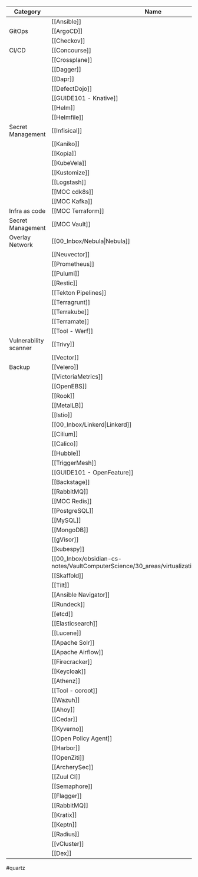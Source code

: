 

| Category              | Name                                                                                           | Maturity/10 | URL                               |
| --------------------- | ---------------------------------------------------------------------------------------------- | ----------- | --------------------------------- |
|                       | [[Ansible]]                                                                                    |             |                                   |
| GitOps                | [[ArgoCD]]                                                                                     | 10          |                                   |
|                       | [[Checkov]]                                                                                    |             |                                   |
| CI/CD                 | [[Concourse]]                                                                                  | 3           |                                   |
|                       | [[Crossplane]]                                                                                 |             |                                   |
|                       | [[Dagger]]                                                                                     | 5           |                                   |
|                       | [[Dapr]]                                                                                       | 1           |                                   |
|                       | [[DefectDojo]]                                                                                 |             |                                   |
|                       | [[GUIDE101 - Knative]]                                                                         |             |                                   |
|                       | [[Helm]]                                                                                       |             |                                   |
|                       | [[Helmfile]]                                                                                   |             |                                   |
| Secret Management     | [[Infisical]]                                                                                  |             |                                   |
|                       | [[Kaniko]]                                                                                     | 2           |                                   |
|                       | [[Kopia]]                                                                                      |             |                                   |
|                       | [[KubeVela]]                                                                                   | 2           | https://kubevela.io/docs/         |
|                       | [[Kustomize]]                                                                                  |             |                                   |
|                       | [[Logstash]]                                                                                   |             |                                   |
|                       | [[MOC cdk8s]]                                                                                  | 1           |                                   |
|                       | [[MOC Kafka]]                                                                                  |             |                                   |
| Infra as code         | [[MOC Terraform]]                                                                              | 10          |                                   |
| Secret Management     | [[MOC Vault]]                                                                                  | 10          |                                   |
| Overlay Network       | [[00_Inbox/Nebula\|Nebula]]                                                                    | 6           |                                   |
|                       | [[Neuvector]]                                                                                  |             |                                   |
|                       | [[Prometheus]]                                                                                 |             |                                   |
|                       | [[Pulumi]]                                                                                     |             |                                   |
|                       | [[Restic]]                                                                                     |             |                                   |
|                       | [[Tekton Pipelines]]                                                                           |             |                                   |
|                       | [[Terragrunt]]                                                                                 |             |                                   |
|                       | [[Terrakube]]                                                                                  |             |                                   |
|                       | [[Terramate]]                                                                                  |             |                                   |
|                       | [[Tool - Werf]]                                                                                |             |                                   |
| Vulnerability scanner | [[Trivy]]                                                                                      |             |                                   |
|                       | [[Vector]]                                                                                     |             |                                   |
| Backup                | [[Velero]]                                                                                     |             |                                   |
|                       | [[VictoriaMetrics]]                                                                            |             |                                   |
|                       | [[OpenEBS]]                                                                                    |             |                                   |
|                       | [[Rook]]                                                                                       |             |                                   |
|                       | [[MetalLB]]                                                                                    |             |                                   |
|                       | [[Istio]]                                                                                      |             |                                   |
|                       | [[00_Inbox/Linkerd\|Linkerd]]                                                                  |             |                                   |
|                       | [[Cilium]]                                                                                     |             |                                   |
|                       | [[Calico]]                                                                                     |             |                                   |
|                       | [[Hubble]]                                                                                     |             |                                   |
|                       | [[TriggerMesh]]                                                                                |             | https://www.triggermesh.com/      |
|                       | [[GUIDE101 - OpenFeature]]                                                                     |             |                                   |
|                       | [[Backstage]]                                                                                  |             |                                   |
|                       | [[RabbitMQ]]                                                                                   |             |                                   |
|                       | [[MOC Redis]]                                                                                  |             |                                   |
|                       | [[PostgreSQL]]                                                                                 | 9           |                                   |
|                       | [[MySQL]]                                                                                      |             |                                   |
|                       | [[MongoDB]]                                                                                    |             |                                   |
|                       | [[gVisor]]                                                                                     |             |                                   |
|                       | [[kubespy]]                                                                                    |             | https://github.com/pulumi/kubespy |
|                       | [[00_Inbox/obsidian-cs-notes/VaultComputerScience/30_areas/virtualization/KubeVirt\|KubeVirt]] |             |                                   |
|                       | [[Skaffold]]                                                                                   |             |                                   |
|                       | [[Tilt]]                                                                                       |             |                                   |
|                       | [[Ansible Navigator]]                                                                          |             |                                   |
|                       | [[Rundeck]]                                                                                    |             |                                   |
|                       | [[etcd]]                                                                                       |             |                                   |
|                       | [[Elasticsearch]]                                                                              |             |                                   |
|                       | [[Lucene]]                                                                                     |             |                                   |
|                       | [[Apache Solr]]                                                                                |             |                                   |
|                       | [[Apache Airflow]]                                                                             |             |                                   |
|                       | [[Firecracker]]                                                                                |             |                                   |
|                       | [[Keycloak]]                                                                                   |             |                                   |
|                       | [[Athenz]]                                                                                     |             |                                   |
|                       | [[Tool - coroot]]                                                                              |             |                                   |
|                       | [[Wazuh]]                                                                                      |             |                                   |
|                       | [[Ahoy]]                                                                                       |             |                                   |
|                       | [[Cedar]]                                                                                      |             |                                   |
|                       | [[Kyverno]]                                                                                    |             |                                   |
|                       | [[Open Policy Agent]]                                                                          |             |                                   |
|                       | [[Harbor]]                                                                                     |             |                                   |
|                       | [[OpenZiti]]                                                                                   |             |                                   |
|                       | [[ArcherySec]]                                                                                 |             |                                   |
|                       | [[Zuul CI]]                                                                                    |             |                                   |
|                       | [[Semaphore]]                                                                                  |             |                                   |
|                       | [[Flagger]]                                                                                    |             |                                   |
|                       | [[RabbitMQ]]                                                                                   | 8           |                                   |
|                       | [[Kratix]]                                                                                     |             | https://docs.kratix.io/           |
|                       | [[Keptn]]                                                                                      |             | https://keptn.sh/                 |
|                       | [[Radius]]                                                                                     |             | https://radapp.io/                |
|                       | [[vCluster]]                                                                                   | 2           | https://www.vcluster.com/         |
|                       | [[Dex]]                                                                                        |             | https://dexidp.io/                |



#quartz 